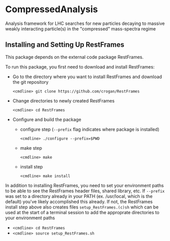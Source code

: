 # CompressedAnalysis
Analysis framework for LHC searches for new particles decaying to massive weakly interacting particle(s) in the "compressed" mass-spectra regime

## Installing and Setting Up RestFrames
This package depends on the external code package RestFrames.

To run this package, you first need to download and install RestFrames:

* Go to the directory where you want to install RestFrames and download the git repository

  `<cmdline> git clone https://github.com/crogan/RestFrames`

* Change directories to newly created RestFrames
  
  `<cmdline> cd RestFrames`

* Configure and build the package
  + configure step (`--prefix` flag indicates where package is installed)

     `<cmdline> ./configure --prefix=$PWD`
  + make step
  
     `<cmdline> make`
  + install step
  
     `<cmdline> make install`

In addition to installing RestFrames, you need to set your environment paths to be able to see the RestFrames header files, shared library, etc. If `--prefix` was set to a directory already in your PATH (ex. /usr/local, which is the default) you've likely accomplished this already. If not, the RestFrames install step above also creates files `setup_RestFrames.(c)sh` which can be used at the start of a terminal session to add the approprate directories to your environment paths

* `<cmdline> cd RestFrames`
* `<cmdline> source setup_RestFrames.sh`
